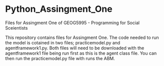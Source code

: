 # Python_Assingment_One
Files for Assingment One of GEOG5995 - Programming for Social Sceientists

This repository contains files for Assingment One. The code needed to run the model is cotained in two files; practicemodel.py and agentframework1.py.
Both files will need to be downloaded with the agentframework1 file being run first as this is the agent class file. You can then run the practicemodel.py file with runs the ABM.
